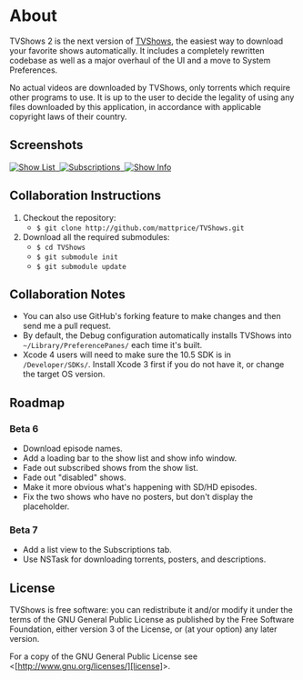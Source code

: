 # About
TVShows 2 is the next version of [TVShows][tvshows], the easiest way to download your favorite shows automatically. It includes a completely rewritten codebase as well as a major overhaul of the UI and a move to System Preferences.

No actual videos are downloaded by TVShows, only torrents which require other programs to use. It is up to the user to decide the legality of using any files downloaded by this application, in accordance with applicable copyright laws of their country.

## Screenshots
<a href="http://embercode.com/blog/category/tvshows-news/" title="TVShows News">![Show List][preview-1]&nbsp;&nbsp;![Subscriptions][preview-2]&nbsp;&nbsp;![Show Info][preview-3]</a>

<!-- ## Translations
* Help localize TVShows 2 into your native language! [Click here][translate] ([more info][translate-info]) to be added to the translation team. -->

## Collaboration Instructions
1. Checkout the repository:
    * `$ git clone http://github.com/mattprice/TVShows.git`
1. Download all the required submodules:
    * `$ cd TVShows`
    * `$ git submodule init`
    * `$ git submodule update`

## Collaboration Notes
* You can also use GitHub's forking feature to make changes and then send me a pull request.
* By default, the Debug configuration automatically installs TVShows into `~/Library/PreferencePanes/` each time it's built.
* Xcode 4 users will need to make sure the 10.5 SDK is in `/Developer/SDKs/`. Install Xcode 3 first if you do not have it, or change the target OS version.

## Roadmap
### Beta 6
* Download episode names.
* Add a loading bar to the show list and show info window.
* Fade out subscribed shows from the show list.
* Fade out "disabled" shows.
* Make it more obvious what's happening with SD/HD episodes.
* Fix the two shows who have no posters, but don't display the placeholder.

### Beta 7
* Add a list view to the Subscriptions tab.
* Use NSTask for downloading torrents, posters, and descriptions.

## License
TVShows is free software: you can redistribute it and/or modify it under the terms of the GNU General Public License as published by the Free Software Foundation, either version 3 of the License, or (at your option) any later version.

For a copy of the GNU General Public License see &lt;[http://www.gnu.org/licenses/][license]&gt;.

[tvshows]:http://embercode.com/tvshows/ "TVShows Website"
[translate]:https://webtranslateit.com/en/projects/874-TVShows-2/invitation_request "Help Translate TVShows 2"
[translate-info]:http://embercode.com/blog/2010/help-translate-tvshows-2/ "Help Translate TVShows 2"

[preview-1]:http://embercode.com/_tvshows/screenshots/show-list_small.png "TVShows 2: Show List"
[preview-2]:http://embercode.com/_tvshows/screenshots/subscriptions_small.png "TVShows 2: Subscriptions"
[preview-3]:http://embercode.com/_tvshows/screenshots/show-info_small.png "TVShows 2: Show Info Window"

[license]:http://www.gnu.org/licenses/ "GNU General Public License"
